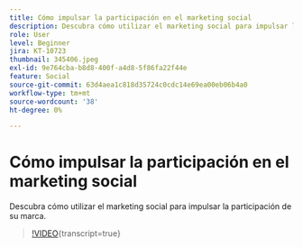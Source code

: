 ```yaml
---
title: Cómo impulsar la participación en el marketing social
description: Descubra cómo utilizar el marketing social para impulsar la participación de su marca.
role: User
level: Beginner
jira: KT-10723
thumbnail: 345406.jpeg
exl-id: 9e764cba-b8d8-400f-a4d8-5f86fa22f44e
feature: Social
source-git-commit: 63d4aea1c818d35724c0cdc14e69ea00eb06b4a0
workflow-type: tm+mt
source-wordcount: '38'
ht-degree: 0%

---
```


# Cómo impulsar la participación en el marketing social

Descubra cómo utilizar el marketing social para impulsar la participación de su marca.

>[!VIDEO](https://video.tv.adobe.com/v/345406/?quality=12&learn=on){transcript=true}
